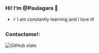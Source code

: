 ### Hi! I’m @Paulagara 👋

- ⚡ I am constantly learning and I love it!

### Contactame!:

[linkedin]: "https://www.linkedin.com/in/paula-garaventa-data-analyst/"

![GitHub stats](https://github-readme-stats.vercel.app/api?username=Paulagara)




